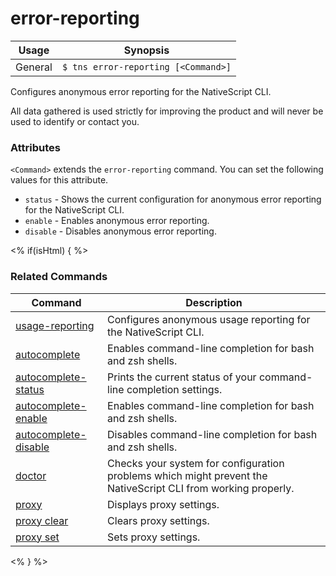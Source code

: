error-reporting
==========

Usage | Synopsis
------|-------
General | `$ tns error-reporting [<Command>]`

Configures anonymous error reporting for the NativeScript CLI.

All data gathered is used strictly for improving the product and will never be used to identify or contact you.

### Attributes
`<Command>` extends the `error-reporting` command. You can set the following values for this attribute.
* `status` - Shows the current configuration for anonymous error reporting for the NativeScript CLI.
* `enable` - Enables anonymous error reporting.
* `disable` - Disables anonymous error reporting.

<% if(isHtml) { %>
### Related Commands

Command | Description
----------|----------
[usage-reporting](usage-reporting.html) | Configures anonymous usage reporting for the NativeScript CLI.
[autocomplete](autocomplete.html) | Enables command-line completion for bash and zsh shells.
[autocomplete-status](autocomplete-status.html) | Prints the current status of your command-line completion settings.
[autocomplete-enable](autocomplete-enable.html) | Enables command-line completion for bash and zsh shells.
[autocomplete-disable](autocomplete-disable.html) | Disables command-line completion for bash and zsh shells.
[doctor](doctor.html) | Checks your system for configuration problems which might prevent the NativeScript CLI from working properly.
[proxy](proxy.html) | Displays proxy settings.
[proxy clear](proxy-clear.html) | Clears proxy settings.
[proxy set](proxy-set.html) | Sets proxy settings.
<% } %>